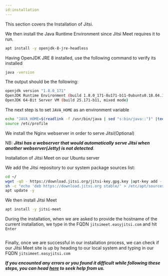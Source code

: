 ```yaml
---
id:installation 
---
```




This section covers the Installation of Jitsi.

We then install the Java Runtime Environment since Jitsi Meet requires it to run.

```bash
apt install -y openjdk-8-jre-headless
```

Having OpenJDK JRE 8 installed, use the following command to verify its installed

```bash
java -version
```

The output should be the following:

```bash
openjdk version "1.8.0_171"
OpenJDK Runtime Environment (build 1.8.0_171-8u171-b11-0ubuntu0.18.04.1-b11)
OpenJDK 64-Bit Server VM (build 25.171-b11, mixed mode)
```

The next step is to set `JAVA_HOME` as an environment variable

```bash
echo "JAVA_HOME=$(readlink -f /usr/bin/java | sed "s:bin/java::")" |tee -a /etc/profile
source /etc/profile
```

We install the Nginx webserver in order to serve Jitsi(Optional)

NB: **_Jitsi has a webserver that would automatically serve Jitsi when another webserver(Jetty) is not detected_**.

Installation of Jitsi Meet on our Ubuntu server

We add the Jitsi repository to our system package sources list:

```bash
cd ~/
wget -qO - https://download.jitsi.org/jitsi-key.gpg.key |apt-key add -
sh -c "echo 'deb https://download.jitsi.org stable/' > /etc/apt/sources.list.d/jitsi-stable.list"
apt update -y
```

We then install Jitsi Meet

```bash
apt install -y jitsi-meet
```

During the installation, when we are asked to provide the hostname of the current installation, we type in the FQDN `jitsimeet.easyjitsi.com` and hit `Enter`


```bash
```


Finally, once we are successful in our installation process, we can check if our Jitsi Meet site is up by heading to our local system and typing in our FQDN `jitsimeet.easyjitsi.com`

**_If you encounted any errors or you found it difficult while following these steps, you can head [here](https://docs.easyjitsi.com/docs/help) to seek help from us._**
